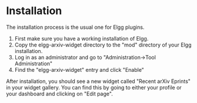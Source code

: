 # Installation #

The installation process is the usual one for Elgg plugins.

  1. First make sure you have a working installation of Elgg.
  1. Copy the elgg-arxiv-widget directory to the "mod" directory of your Elgg installation.
  1. Log in as an administrator and go to "Administration->Tool Administration"
  1. Find the "elgg-arxiv-widget" entry and click "Enable"

After installation, you should see a new widget called "Recent arXiv Eprints" in your widget gallery.  You can find this by going to either your profile or your dashboard and clicking on "Edit page".